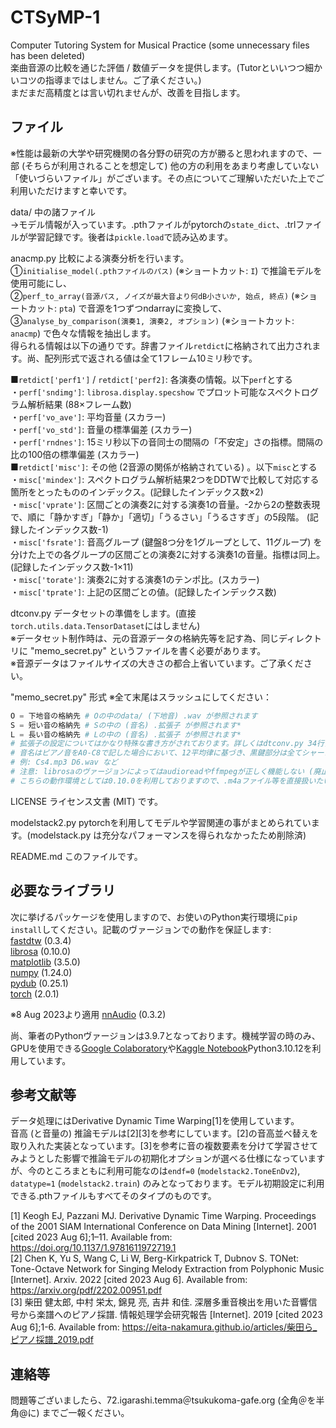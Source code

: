 # CTSyMP-1
Computer Tutoring System for Musical Practice (some unnecessary files has been deleted)  
楽曲音源の比較を通じた評価 / 数値データを提供します。(Tutorといいつつ細かいコツの指導まではしません。ご了承ください。)  
まだまだ高精度とは言い切れませんが、改善を目指します。  

## ファイル
※性能は最新の大学や研究機関の各分野の研究の方が勝ると思われますので、一部 (そちらが利用されることを想定して) 他の方の利用をあまり考慮していない「使いづらいファイル」がございます。その点についてご理解いただいた上でご利用いただけますと幸いです。  

data/ 中の諸ファイル  
→モデル情報が入っています。.pthファイルがpytorchの`state_dict`、.trlファイルが学習記録です。後者は`pickle.load`で読み込めます。  

anacmp.py 比較による演奏分析を行います。  
①`initialise_model(.pthファイルのパス)` (※ショートカット: `I`) で推論モデルを使用可能にし、  
②`perf_to_array(音源パス, ノイズが最大音より何dB小さいか, 始点, 終点)` (※ショートカット: `pta`) で音源を1つずつndarrayに変換して、  
③`analyse_by_comparison(演奏1, 演奏2, オプション)` (※ショートカット: `anacmp`) で色々な情報を抽出します。  
得られる情報は以下の通りです。辞書ファイル`retdict`に格納されて出力されます。尚、配列形式で返される値は全て1フレーム10ミリ秒です。  

■`retdict['perf1']` / `retdict['perf2]`: 各演奏の情報。以下`perf`とする  
・`perf['sndimg']`: `librosa.display.specshow` でプロット可能なスペクトログラム解析結果 (88×フレーム数)  
・`perf['vo_ave']`: 平均音量 (スカラー)  
・`perf['vo_std']`: 音量の標準偏差 (スカラー)  
・`perf['rndnes']`: 15ミリ秒以下の音同士の間隔の「不安定」さの指標。間隔の比の100倍の標準偏差 (スカラー)  
■`retdict['misc']`: その他 (2音源の関係が格納されている) 。以下`misc`とする  
・`misc['mindex']`: スペクトログラム解析結果2つをDDTWで比較して対応する箇所をとったもののインデックス。(記録したインデックス数×2)  
・`misc['vprate']`: 区間ごとの演奏2に対する演奏1の音量。-2から2の整数表現で、順に「静かすぎ」「静か」「適切」「うるさい」「うるさすぎ」の5段階。 (記録したインデックス数-1)  
・`misc['fsrate']`: 音高グループ (鍵盤8つ分を1グループとして、11グループ) を分けた上での各グループの区間ごとの演奏2に対する演奏1の音量。指標は同上。(記録したインデックス数-1×11)  
・`misc['torate']`: 演奏2に対する演奏1のテンポ比。(スカラー)  
・`misc['tprate']`: 上記の区間ごとの値。(記録したインデックス数)  

dtconv.py データセットの準備をします。(直接`torch.utils.data.TensorDataset`にはしません)  
※データセット制作時は、元の音源データの格納先等を記す為、同じディレクトリに "memo_secret.py" というファイルを書く必要があります。  
※音源データはファイルサイズの大きさの都合上省いています。ご了承ください。  

"memo_secret.py" 形式 ※全て末尾はスラッシュにしてください：  
```python
O = 下地音の格納先 # Oの中のdata/ (下地音) .wav が参照されます
S = 短い音の格納先 # Sの中の (音名) .拡張子 が参照されます*
L = 長い音の格納先 # Lの中の (音名) .拡張子 が参照されます*
# 拡張子の設定についてはかなり特殊な書き方がされております。詳しくはdtconv.py 34行目-37行目をご覧いただいた上で、必要に応じて書き換えを行ってください。
# 音名はピアノ音をA0-C8で記した場合において、12平均律に基づき、黒鍵部分は全てシャープ (#の代わりにs) を用いて表現してください。
# 例: Cs4.mp3 D6.wav など
# 注意: librosaのヴァージョンによってはaudioreadやffmpegが正しく機能しない (廃止されている) 場合がございます。
# こちらの動作環境としては0.10.0を利用しておりますので、.m4aファイル等を直接扱いたい等のご要望をお持ちの方はこのヴァージョンの利用をおすすめいたします。
```

LICENSE ライセンス文書 (MIT) です。 

modelstack2.py pytorchを利用してモデルや学習関連の事がまとめられています。(modelstack.py は充分なパフォーマンスを得られなかったため削除済)  

README.md このファイルです。  

## 必要なライブラリ
次に挙げるパッケージを使用しますので、お使いのPython実行環境に`pip install`してください。記載のヴァージョンでの動作を保証します:  
<a href="https://github.com/slaypni/fastdtw">fastdtw</a> (0.3.4)  
<a href="https://librosa.org">librosa</a> (0.10.0)  
<a href="https://matplotlib.org">matplotlib</a> (3.5.0)  
<a href="https://www.numpy.org">numpy</a> (1.24.0)  
<a href="http://pydub.com">pydub</a> (0.25.1)  
<a href="https://pytorch.org">torch</a> (2.0.1)  

※8 Aug 2023より適用
<a href="https://github.com/KinWaiCheuk/nnAudio">nnAudio</a> (0.3.2)  

尚、筆者のPythonヴァージョンは3.9.7となっております。機械学習の時のみ、GPUを使用できる<a href="https://colab.research.google.com/?hl=ja">Google Colaboratory</a>や<a href="https://www.kaggle.com/">Kaggle Notebook</a>Python3.10.12を利用しています。  

## 参考文献等
データ処理にはDerivative Dynamic Time Warping[1]を使用しています。  
音高 (と音量の) 推論モデルは[2][3]を参考にしています。[2]の音高並べ替えを取り入れた実装となっています。[3]を参考に音の複数要素を分けて学習させてみようとした影響で推論モデルの初期化オプションが選べる仕様になっていますが、今のところまともに利用可能なのは`endf=0` (`modelstack2.ToneEnDv2`), `datatype=1` (`modelstack2.train`) のみとなっております。モデル初期設定に利用できる.pthファイルもすべてそのタイプのものです。  

[1] Keogh EJ, Pazzani MJ. Derivative Dynamic Time Warping. Proceedings of the 2001 SIAM International Conference on Data Mining [Internet]. 2001 [cited 2023 Aug 6];1–11. Available from: https://doi.org/10.1137/1.9781611972719.1  
[2] Chen K, Yu S, Wang C, Li W, Berg-Kirkpatrick T, Dubnov S. TONet: Tone-Octave Network for Singing Melody Extraction from Polyphonic Music [Internet]. Arxiv. 2022 [cited 2023 Aug 6]. Available from: https://arxiv.org/pdf/2202.00951.pdf  
[3] 柴田 健太郎, 中村 栄太, 錦見 亮, 吉井 和佳. 深層多重音検出を用いた音響信号から楽譜へのピアノ採譜. 情報処理学会研究報告 [Internet]. 2019 [cited 2023 Aug 6];1-6. Available from: https://eita-nakamura.github.io/articles/柴田ら_ピアノ採譜_2019.pdf  

## 連絡等
問題等ございましたら、72.igarashi.temma＠tsukukoma-gafe.org (全角＠を半角@に) までご一報ください。